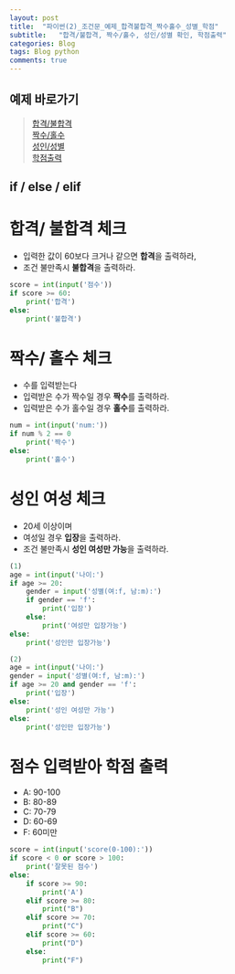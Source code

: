 ```yaml
---
layout: post
title:  "파이썬(2)_조건문_예제_합격불합격_짝수홀수_성별_학점"
subtitle:   "합격/불합격, 짝수/홀수, 성인/성별 확인, 학점출력"
categories: Blog
tags: Blog python   
comments: true
---
```



## 예제 바로가기
> [합격/불합격](합격--불합격-체크)     
[짝수/홀수](짝수--홀수-체크)     
[성인/성별](성인-여성-체크)     
[학점출력](점수-입력받아-학점-출력)     



## if / else / elif 

# 합격/ 불합격 체크

- 입력한 값이 60보다 크거나 같으면 **합격**을 출력하라,
- 조건 불만족시 **불합격**을 출력하라.

~~~python
score = int(input('점수'))
if score >= 60:
    print('합격')
else:
    print('불합격')
~~~


# 짝수/ 홀수 체크

- 수를 입력받는다
- 입력받은 수가 짝수일 경우 **짝수**를 출력하라.
- 입력받은 수가 홀수일 경우 **홀수**를 출력하라.

~~~python
num = int(input('num:'))
if num % 2 == 0
    print('짝수')
else:
    print('홀수')
~~~

# 성인 여성 체크

- 20세 이상이며
- 여성일 경우 **입장**을 출력하라.
- 조건 불만족시 **성인 여성만 가능**을 출력하라.


~~~python
(1)
age = int(input('나이:')
if age >= 20:
    gender = input('성별(여:f, 남:m):')
    if gender == 'f':
        print('입장')
    else:
        print('여성만 입장가능')
else:
    print('성인만 입장가능')
~~~

~~~python
(2)
age = int(input('나이:')
gender = input('성별(여:f, 남:m):')
if age >= 20 and gender == 'f':
    print('입장')
else:
    print('성인 여성만 가능')
else:
    print('성인만 입장가능')
~~~

# 점수 입력받아 학점 출력

- A: 90-100
- B: 80-89
- C: 70-79
- D: 60-69
- F: 60미만


~~~python
score = int(input('score(0-100):'))
if score < 0 or score > 100:
    print('잘못된 점수')
else:
    if score >= 90:
        print('A')
    elif score >= 80:
        print("B")
    elif score >= 70:
        print("C")
    elif score >= 60:
        print("D")
    else:
        print("F")
~~~

